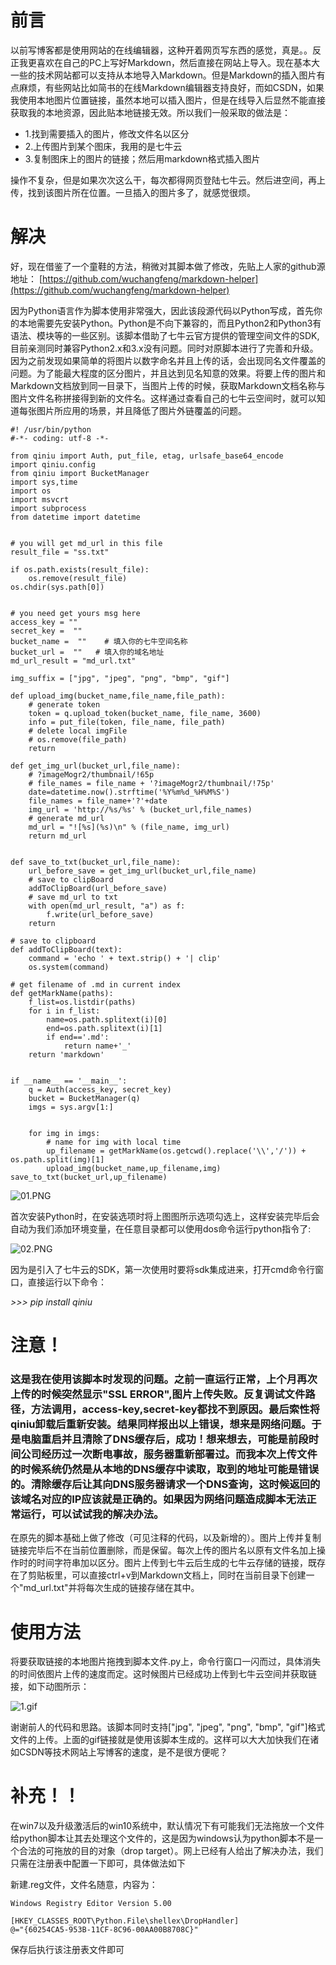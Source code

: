 # 前言
以前写博客都是使用网站的在线编辑器，这种开着网页写东西的感觉，真是。。反正我更喜欢在自己的PC上写好Markdown，然后直接在网站上导入。现在基本大一些的技术网站都可以支持从本地导入Markdown。但是Markdown的插入图片有点麻烦，有些网站比如简书的在线Markdown编辑器支持良好，而如CSDN，如果我使用本地图片位置链接，虽然本地可以插入图片，但是在线导入后显然不能直接获取我的本地资源，因此贴本地链接无效。所以我们一般采取的做法是：

 * 1.找到需要插入的图片，修改文件名以区分
 * 2.上传图片到某个图床，我用的是七牛云
 * 3.复制图床上的图片的链接；然后用markdown格式插入图片
 
操作不复杂，但是如果次次这么干，每次都得网页登陆七牛云。然后进空间，再上传，找到该图片所在位置。一旦插入的图片多了，就感觉很烦。

# 解决
好，现在借鉴了一个童鞋的方法，稍微对其脚本做了修改，先贴上人家的github源地址：
[https://github.com/wuchangfeng/markdown-helper](https://github.com/wuchangfeng/markdown-helper)

因为Python语言作为脚本使用非常强大，因此该段源代码以Python写成，首先你的本地需要先安装Python。Python是不向下兼容的，而且Python2和Python3有语法、模块等的一些区别。该脚本借助了七牛云官方提供的管理空间文件的SDK,目前亲测同时兼容Python2.x和3.x没有问题。同时对原脚本进行了完善和升级。因为之前发现如果简单的将图片以数字命名并且上传的话，会出现同名文件覆盖的问题。为了能最大程度的区分图片，并且达到见名知意的效果。将要上传的图片和Markdown文档放到同一目录下，当图片上传的时候，获取Markdown文档名称与图片文件名称拼接得到新的文件名。这样通过查看自己的七牛云空间时，就可以知道每张图片所应用的场景，并且降低了图片外链覆盖的问题。

	#! /usr/bin/python
	#-*- coding: utf-8 -*-
	
	from qiniu import Auth, put_file, etag, urlsafe_base64_encode
	import qiniu.config
	from qiniu import BucketManager
	import sys,time
	import os
	import msvcrt
	import subprocess
	from datetime import datetime
	
	
	# you will get md_url in this file
	result_file = "ss.txt"  
	
	if os.path.exists(result_file):
	    os.remove(result_file)
	os.chdir(sys.path[0])
	
	
	# you need get yours msg here
	access_key = ""
	secret_key =  ""
	bucket_name =  ""    # 填入你的七牛空间名称
	bucket_url =  ""   # 填入你的域名地址
	md_url_result = "md_url.txt"
	
	img_suffix = ["jpg", "jpeg", "png", "bmp", "gif"]
	
	def upload_img(bucket_name,file_name,file_path):
	    # generate token
	    token = q.upload_token(bucket_name, file_name, 3600)
	    info = put_file(token, file_name, file_path)
	    # delete local imgFile
	    # os.remove(file_path)
	    return
	
	def get_img_url(bucket_url,file_name):
	    # ?imageMogr2/thumbnail/!65p
	    # file_names = file_name + '?imageMogr2/thumbnail/!75p'
	    date=datetime.now().strftime('%Y%m%d_%H%M%S')
	    file_names = file_name+'?'+date
	    img_url = 'http://%s/%s' % (bucket_url,file_names)
	    # generate md_url
	    md_url = "![%s](%s)\n" % (file_name, img_url)
	    return md_url
	
	
	def save_to_txt(bucket_url,file_name):
	    url_before_save = get_img_url(bucket_url,file_name)
	    # save to clipBoard
	    addToClipBoard(url_before_save)
	    # save md_url to txt
	    with open(md_url_result, "a") as f:
	        f.write(url_before_save)
	    return
	
	# save to clipboard
	def addToClipBoard(text):
		command = 'echo ' + text.strip() + '| clip'
		os.system(command)
	
	# get filename of .md in current index
	def getMarkName(paths):
		f_list=os.listdir(paths)
		for i in f_list:
			name=os.path.splitext(i)[0]
			end=os.path.splitext(i)[1]
			if end=='.md':
				return name+'_'
		return 'markdown'
	
	
	if __name__ == '__main__':
	    q = Auth(access_key, secret_key)
	    bucket = BucketManager(q)
	    imgs = sys.argv[1:]
		
		
	    for img in imgs:
	    	# name for img with local time 
	        up_filename = getMarkName(os.getcwd().replace('\\','/')) + os.path.split(img)[1]
	        upload_img(bucket_name,up_filename,img)
	save_to_txt(bucket_url,up_filename)


![01.PNG](http://om2doplmh.bkt.clouddn.com/使用Python在Markdown插入图片并自动获取链接_1.PNG?20170504_221620)

首次安装Python时，在安装选项时将上图图所示选项勾选上，这样安装完毕后会自动为我们添加环境变量，在任意目录都可以使用dos命令运行python指令了:

![02.PNG](http://om2doplmh.bkt.clouddn.com/使用Python在Markdown插入图片并自动获取链接_2.PNG?20170504_221632)


因为是引入了七牛云的SDK，第一次使用时要将sdk集成进来，打开cmd命令行窗口，直接运行以下命令：

*>>> pip install qiniu*

# 注意！
### 这是我在使用该脚本时发现的问题。之前一直运行正常，上个月再次上传的时候突然显示"SSL ERROR",图片上传失败。反复调试文件路径，方法调用，access-key,secret-key都找不到原因。最后索性将qiniu卸载后重新安装。结果同样报出以上错误，想来是网络问题。于是电脑重启并且清除了DNS缓存后，成功！想来想去，可能是前段时间公司经历过一次断电事故，服务器重新部署过。而我本次上传文件的时候系统仍然是从本地的DNS缓存中读取，取到的地址可能是错误的。清除缓存后让其向DNS服务器请求一个DNS查询，这时候返回的该域名对应的IP应该就是正确的。如果因为网络问题造成脚本无法正常运行，可以试试我的解决办法。

在原先的脚本基础上做了修改（可见注释的代码，以及新增的）。图片上传并复制链接完毕后不在当前位置删除，而是保留。每次上传的图片名以原有文件名加上操作时的时间字符串加以区分。图片上传到七牛云后生成的七牛云存储的链接，既存在了剪贴板里，可以直接ctrl+v到Markdown文档上，同时在当前目录下创建一个"md_url.txt"并将每次生成的链接存储在其中。

# 使用方法
将要获取链接的本地图片拖拽到脚本文件.py上，命令行窗口一闪而过，具体消失的时间依图片上传的速度而定。这时候图片已经成功上传到七牛云空间并获取链接，如下动图所示：

![1.gif](http://om2doplmh.bkt.clouddn.com/使用Python在Markdown插入图片并自动获取链接_1.gif?20170504_223655)


谢谢前人的代码和思路。该脚本同时支持["jpg", "jpeg", "png", "bmp", "gif"]格式文件的上传。上面的gif链接就是使用该脚本生成的。这样可以大大加快我们在诸如CSDN等技术网站上写博客的速度，是不是很方便呢？

# 补充！！
在win7以及升级激活后的win10系统中，默认情况下有可能我们无法拖放一个文件给python脚本让其去处理这个文件的，这是因为windows认为python脚本不是一个合法的可拖放的目的对象（drop target）。网上已经有人给出了解决办法，我们只需在注册表中配置一下即可，具体做法如下

新建.reg文件，文件名随意，内容为：

    Windows Registry Editor Version 5.00

	[HKEY_CLASSES_ROOT\Python.File\shellex\DropHandler]
	@="{60254CA5-953B-11CF-8C96-00AA00B8708C}"

保存后执行该注册表文件即可

